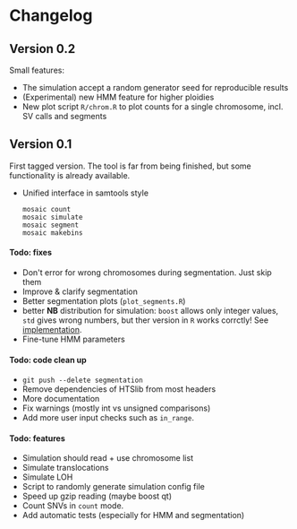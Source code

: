 # Changelog


## Version 0.2

Small features:
 * The simulation accept a random generator seed for reproducible results
 * (Experimental) new HMM feature for higher ploidies
 * New plot script `R/chrom.R` to plot counts for a single chromosome, incl. SV calls and segments

## Version 0.1

First tagged version. The tool is far from being finished, but some functionality is already available.

 * Unified interface in samtools style
   
   ```
   mosaic count
   mosaic simulate
   mosaic segment
   mosaic makebins
   ```

#### Todo: fixes

 * Don't error for wrong chromosomes during segmentation. Just skip them
 * Improve & clarify segmentation
 * Better segmentation plots (`plot_segments.R`)
 * better **NB** distribution for simulation: `boost` allows only
   integer values, `std` gives wrong numbers, but ther version in 
   `R` works corrctly! See 
   [implementation](https://github.com/wch/r-source).
 * Fine-tune HMM parameters

#### Todo: code clean up

 * `git push --delete segmentation`
 * Remove dependencies of HTSlib from most headers
 * More documentation
 * Fix warnings (mostly int vs unsigned comparisons)
 * Add more user input checks such as `in_range`.

#### Todo: features

 * Simulation should read + use chromosome list
 * Simulate translocations
 * Simulate LOH
 * Script to randomly generate simulation config file
 * Speed up gzip reading (maybe boost qt)
 * Count SNVs in `count` mode.
 * Add automatic tests (especially for HMM and segmentation)
